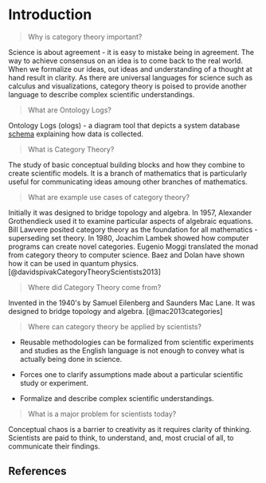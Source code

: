 # Introduction

> Why is category theory important?

Science is about agreement - it is easy to mistake being in agreement.
The way to achieve consensus on an idea is to come back to the real world.
When we formalize our ideas, out ideas and understanding of a thought at hand result in clarity.
As there are universal languages for science such as calculus and visualizations, category theory is poised to provide another language to describe complex scientific understandings.

> What are Ontology Logs?

Ontology Logs (ologs) - a diagram tool that depicts a system database [schema](02192022220548-database-schemas.md) explaining how data is collected.

> What is Category Theory?

The study of basic conceptual building blocks and how they combine to create scientific models.
It is a branch of mathematics that is particularly useful for communicating ideas amoung other branches of mathematics.


> What are example use cases of category theory?

Initially it was designed to bridge topology and algebra.
In 1957, Alexander Grothendieck used it to examine particular aspects of algebraic equations.
Bill Lawvere posited category theory as the foundation for all mathematics - superseding set theory.
In 1980, Joachim Lambek showed how computer programs can create novel categories.
Eugenio Moggi translated the monad from category theory to computer science.
Baez and Dolan have shown how it can be used in quantum physics. [@davidspivakCategoryTheoryScientists2013]

> Where did Category Theory come from?

Invented in the 1940's by Samuel Eilenberg and Saunders Mac Lane.
It was designed to bridge topology and algebra. [@mac2013categories]

> Where can category theory be applied by scientists?

- Reusable methodologies can be formalized from scientific experiments and studies as the English language is not enough to convey what is actually being done in science.

- Forces one to clarify assumptions made about a particular scientific study or experiment.

- Formalize and describe complex scientific understandings.

> What is a major problem for scientists today?

Conceptual chaos is a barrier to creativity as it requires clarity of thinking.
Scientists are paid to think, to understand, and, most crucial of all, to communicate their findings.

## References 


